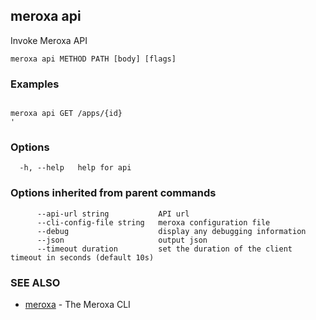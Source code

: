 ## meroxa api

Invoke Meroxa API

```
meroxa api METHOD PATH [body] [flags]
```

### Examples

```

meroxa api GET /apps/{id}
'
```

### Options

```
  -h, --help   help for api
```

### Options inherited from parent commands

```
      --api-url string           API url
      --cli-config-file string   meroxa configuration file
      --debug                    display any debugging information
      --json                     output json
      --timeout duration         set the duration of the client timeout in seconds (default 10s)
```

### SEE ALSO

* [meroxa](meroxa.md)	 - The Meroxa CLI

